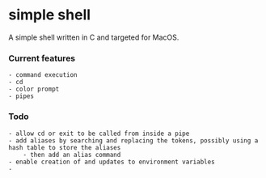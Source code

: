 # simple shell

A simple shell written in C and targeted for MacOS.

### Current features
    - command execution
    - cd
    - color prompt
    - pipes

### Todo
    - allow cd or exit to be called from inside a pipe
    - add aliases by searching and replacing the tokens, possibly using a hash table to store the aliases
        - then add an alias command
    - enable creation of and updates to environment variables
    - 